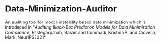 # Data-Minimization-Auditor 
An auditing tool for model-instability based data minimization which is introduced in "<em>Auditing Black-Box Prediction Models for Data Minimization Compliance</em>, Rastegarpanah, Bashir and Gummadi, Krishna P. and Crovella, Mark, NeurIPS2021" 
